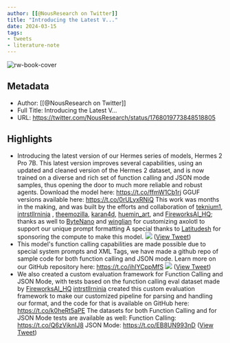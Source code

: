```yaml
---
author: [[@NousResearch on Twitter]]
title: "Introducing the Latest V..."
date: 2024-03-15
tags: 
- tweets
- literature-note
---
```

![rw-book-cover](https://pbs.twimg.com/profile_images/1722061115453272064/dydqIH88.jpg)

## Metadata
- Author: [[@NousResearch on Twitter]]
- Full Title: Introducing the Latest V...
- URL: https://twitter.com/NousResearch/status/1768019773848518805

## Highlights
- Introducing the latest version of our Hermes series of models, Hermes 2 Pro 7B.
  This latest version improves several capabilities, using an updated and cleaned version of the Hermes 2 dataset, and is now trained on a diverse and rich set of function calling and JSON mode samples, thus opening the door to much more reliable and robust agents.
  Download the model here: https://t.co/ffmW1Cb1rj
  GGUF versions available here: https://t.co/0rULyxRNiQ
  This work was months in the making, and was built by the efforts and collaboration of [teknium1](https://twitter.com/teknium1), [intrstllrninja](https://twitter.com/intrstllrninja) , [theemozilla](https://twitter.com/theemozilla), [karan4d](https://twitter.com/karan4d), [huemin_art](https://twitter.com/huemin_art), and [FireworksAI_HQ](https://twitter.com/FireworksAI_HQ); thanks as well to [ByteNano](https://twitter.com/ByteNano) and [winglian](https://twitter.com/winglian) for customizing axolotl to support our unique prompt formatting
  A special thanks to [Latitudesh](https://twitter.com/Latitudesh) for sponsoring the compute to make this model.
  ![](https://pbs.twimg.com/media/GIlEgNebgAAzjlS.jpg) ([View Tweet](https://twitter.com/NousResearch/status/1768019773848518805))
- This model's function calling capabilities are made possible due to special system prompts and XML Tags, we have made a github repo of sample code for both function calling and JSON mode.
  Learn more on our GitHub repository here: https://t.co/ihIYCppMfS 
  ![](https://pbs.twimg.com/media/GIlEVYzbgAIcNAS.png) ([View Tweet](https://twitter.com/NousResearch/status/1768019775979225418))
- We also created a custom evaluation framework for Function Calling and JSON Mode, with tests based on the function calling eval dataset made by [FireworksAI_HQ](https://twitter.com/FireworksAI_HQ)
  [intrstllrninja](https://twitter.com/intrstllrninja) created this custom evaluation framework to make our customized pipeline for parsing and handling our format, and the code for that is available on GitHub here: https://t.co/k0heRt5aPE
  The datasets for both Function Calling and for JSON Mode tests are available as well:
  Function Calling: https://t.co/Q6zVjknIJ8 
  JSON Mode: https://t.co/EB8UN993nD ([View Tweet](https://twitter.com/NousResearch/status/1768019778231566365))
